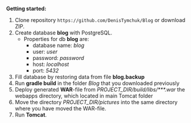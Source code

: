 **Getting started:**

1. Clone repository `https://github.com/DenisTymchuk/Blog` or download ZIP.
1. Create database **blog** with PostgreSQL.
   * Properties for db **blog** are:
   	  - database name: <em>blog</em>
      - user: <em>user</em> 
      - password: <em>password</em></li>
      - host: <em>localhost</em></li>
      - port: <em>5432</em></li>
1. Fill database by restoring data from file **blog.backup**
1. Run **gradle build** in the folder <em>Blog</em> that you downloaded previously
1. Deploy generated **WAR**-file from _PROJECT_DIR/build/libs/***.war_ the webapps directory, which located in main Tomcat folder
1. Move the directory _PROJECT_DIR/pictures_ into the same directory where you have moved the WAR-file.
1. Run **Tomcat**.	  
